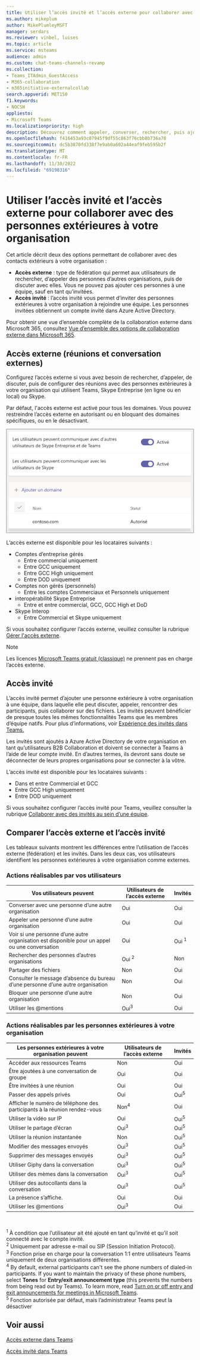 ```yaml
---
title: Utiliser l’accès invité et l’accès externe pour collaborer avec des personnes extérieures à votre organisation
ms.author: mikeplum
author: MikePlumleyMSFT
manager: serdars
ms.reviewer: vinbel, luises
ms.topic: article
ms.service: msteams
audience: admin
ms.custom: chat-teams-channels-revamp
ms.collection:
- Teams_ITAdmin_GuestAccess
- M365-collaboration
- m365initiative-externalcollab
search.appverid: MET150
f1.keywords:
- NOCSH
appliesto:
- Microsoft Teams
ms.localizationpriority: high
description: Découvrez comment appeler, converser, rechercher, puis ajouter des utilisateurs extérieurs à l’organisation dans Microsoft Teams à l’aide de l’accès externe et de l’accès invité.
ms.openlocfilehash: f416453a93c07945f9df55c863f76cbb8b736a78
ms.sourcegitcommit: dc5b3870fd338f7e9ab0a602a44eaf9feb595b2f
ms.translationtype: MT
ms.contentlocale: fr-FR
ms.lasthandoff: 11/30/2022
ms.locfileid: "69198316"
---
```

# <a name="use-guest-access-and-external-access-to-collaborate-with-people-outside-your-organization"></a>Utiliser l’accès invité et l’accès externe pour collaborer avec des personnes extérieures à votre organisation

Cet article décrit deux des options permettant de collaborer avec des contacts extérieurs à votre organisation :

- **Accès externe** : type de fédération qui permet aux utilisateurs de rechercher, d’appeler des personnes d’autres organisations, puis de discuter avec elles. Vous ne pouvez pas ajouter ces personnes à une équipe, sauf en tant qu’invitées.
- **Accès invité** : l’accès invité vous permet d’inviter des personnes extérieures à votre organisation à rejoindre une équipe. Les personnes invitées obtiennent un compte invité dans Azure Active Directory.

Pour obtenir une vue d’ensemble complète de la collaboration externe dans Microsoft 365, consultez [Vue d’ensemble des options de collaboration externe dans Microsoft 365](/microsoft-365/enterprise/external-guest-access).

## <a name="external-access-external-chat-and-meetings"></a>Accès externe (réunions et conversation externes)

Configurez l’accès externe si vous avez besoin de rechercher, d’appeler, de discuter, puis de configurer des réunions avec des personnes extérieures à votre organisation qui utilisent Teams, Skype Entreprise (en ligne ou en local) ou Skype. 

Par défaut, l'accès externe est activé pour tous les domaines. Vous pouvez restreindre l’accès externe en autorisant ou en bloquant des domaines spécifiques, ou en le désactivant.

![Capture d’écran des paramètres d’accès externe](media/external-access-federation-settings.png)

L’accès externe est disponible pour les locataires suivants :
- Comptes d’entreprise gérés
     - Entre commercial uniquement
     - Entre GCC uniquement
     - Entre GCC High uniquement
     - Entre DOD uniquement
- Comptes non gérés (personnels)
     - Entre les comptes Commerciaux et Personnels uniquement
- interopérabilité Skype Entreprise
     - Entre et entre commercial, GCC, GCC High et DoD
- Skype Interop
     - Entre Commercial et Skype uniquement

Si vous souhaitez configurer l’accès externe, veuillez consulter la rubrique [Gérer l'accès externe](manage-external-access.md). 

>[!NOTE]
> Les licences [Microsoft Teams gratuit (classique)](https://support.microsoft.com/office/welcome-to-microsoft-teams-free-classic-6d79a648-6913-4696-9237-ed13de64ae3c) ne prennent pas en charge l’accès externe.

## <a name="guest-access"></a>Accès invité

L’accès invité permet d’ajouter une personne extérieure à votre organisation à une équipe, dans laquelle elle peut discuter, appeler, rencontrer des participants, puis collaborer sur des fichiers. Les invités peuvent bénéficier de presque toutes les mêmes fonctionnalités Teams que les membres d’équipe natifs. Pour plus d’informations, voir [Expérience des invités dans Teams.](guest-experience.md)

Les invités sont ajoutés à Azure Active Directory de votre organisation en tant qu’utilisateurs B2B Collaboration et doivent se connecter à Teams à l’aide de leur compte invité. En d’autres termes, ils devront sans doute se déconnecter de leurs propres organisations pour se connecter à la vôtre.

L’accès invité est disponible pour les locataires suivants :

- Dans et entre Commercial et GCC
- Entre GCC High uniquement
- Entre DOD uniquement

Si vous souhaitez configurer l’accès invité pour Teams, veuillez consulter la rubrique [Collaborer avec des invités au sein d’une équipe](/microsoft-365/solutions/collaborate-as-team).

## <a name="compare-external-and-guest-access"></a>Comparer l’accès externe et l’accès invité

Les tableaux suivants montrent les différences entre l’utilisation de l’accès externe (fédération) et les invités. Dans les deux cas, vos utilisateurs identifient les personnes extérieures à votre organisation comme externes.

### <a name="things-your-users-can-do"></a>Actions réalisables par vos utilisateurs

| Vos utilisateurs peuvent | Utilisateurs de l’accès externe | Invités |
|---------|-----------------------|--------------------|
| Converser avec une personne d’une autre organisation | Oui | Oui |
| Appeler une personne d’une autre organisation | Oui | Oui |
| Voir si une personne d’une autre organisation est disponible pour un appel ou une conversation | Oui | Oui <sup>1</sup> |
| Rechercher des personnes d’autres organisations | Oui <sup>2</sup> | Non |
| Partager des fichiers | Non | Oui |
| Consulter le message d’absence du bureau d’une personne d’une autre organisation | Non | Oui |
| Bloquer une personne d’une autre organisation  | Non | Oui |
| Utiliser les @mentions | Oui<sup>3</sup> | Oui |

### <a name="things-people-outside-your-organization-can-do"></a>Actions réalisables par les personnes extérieures à votre organisation

| Les personnes extérieures à votre organisation peuvent | Utilisateurs de l’accès externe | Invités |
|---------|-----------------------|--------------------|
| Accéder aux ressources Teams | Non | Oui |
| Être ajoutées à une conversation de groupe | Oui | Oui |
| Être invitées à une réunion | Oui | Oui |
| Passer des appels privés | Oui | Oui<sup>5</sup> |
| Afficher le numéro de téléphone des participants à la réunion rendez-vous | Non<sup>4</sup> | Oui |
| Utiliser la vidéo sur IP | Oui | Oui<sup>5</sup> |
| Utiliser le partage d’écran | Oui<sup>3</sup> | Oui<sup>5</sup> |
| Utiliser la réunion instantanée | Non | Oui<sup>5</sup> |
| Modifier des messages envoyés | Oui<sup>3</sup> | Oui<sup>5</sup> |
| Supprimer des messages envoyés | Oui<sup>3</sup> | Oui<sup>5</sup> |
| Utiliser Giphy dans la conversation | Oui<sup>3</sup> | Oui<sup>5</sup> |
| Utiliser des mèmes dans la conversation | Oui<sup>3</sup> | Oui<sup>5</sup> |
| Utiliser des autocollants dans la conversation | Oui<sup>3</sup> | Oui<sup>5</sup> |
| La présence s’affiche. | Oui | Oui |
| Utiliser les @mentions | Oui<sup>3</sup> | Oui |

<br>

<sup>1</sup> À condition que l’utilisateur ait été ajouté en tant qu’invité et qu’il soit connecté avec le compte invité.<br>
<sup>2</sup> Uniquement par adresse e-mail ou SIP (Session Initiation Protocol).<br>
<sup>3</sup> Fonction prise en charge pour la conversation 1:1 entre utilisateurs Teams uniquement de deux organisations différentes. <br>
<sup>4</sup> By default, external participants can't see the phone numbers of dialed-in participants. If you want to maintain the privacy of these phone numbers, select **Tones** for **Entry/exit announcement type** (this prevents the numbers from being read out by Teams). To learn more, read [Turn on or off entry and exit announcements for meetings in Microsoft Teams](turn-on-or-off-entry-and-exit-announcements-for-meetings-in-teams.md). <br>
<sup>5</sup> Fonction autorisée par défaut, mais l’administrateur Teams peut la désactiver

## <a name="related-topics"></a>Voir aussi

[Accès externe dans Teams](manage-external-access.md)

[Accès invité dans Teams](guest-access.md)
